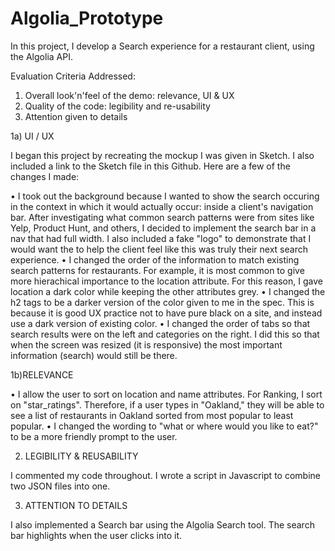 # Algolia_Prototype

In this project, I develop a Search experience for a restaurant client, using the Algolia API. 

Evaluation Criteria Addressed: 

1) Overall look'n'feel of the demo: relevance, UI & UX
2) Quality of the code: legibility and re-usability
3) Attention given to details

1a) UI / UX

I began this project by recreating the mockup I was given in Sketch. I also included a link to the Sketch file in this Github. 
Here are a few of the changes I made: 

  • I took out the background because I wanted to show the search occuring in the context in which it would actually occur: inside a client's navigation bar. After investigating what common search patterns were from sites like Yelp, Product Hunt, and others, I decided to implement the search bar in a nav that had full width. I also included a fake "logo" to demonstrate that I would want the to help the client feel like this was truly their next search experience. 
  • I changed the order of the information to match existing search patterns for restaurants. For example, it is most common to give more hierachical importance to the location attribute. For this reason, I gave location a dark color while keeping the other attributes grey. 
  • I changed the h2 tags to be a darker version of the color given to me in the spec. This is because it is good UX practice not to have pure black on a site, and instead use a dark version of existing color. 
  • I changed the order of tabs so that search results were on the left and categories on the right. I did this so that when the screen was resized (it is responsive) the most important information (search) would still be there. 

1b)RELEVANCE 

• I allow the user to sort on location and name attributes. For Ranking, I sort on "star_ratings". Therefore, if a user types in "Oakland," they will be able to see a list of restaurants in Oakland sorted from most popular to least popular. 
• I changed the wording to "what or where would you like to eat?" to be a more friendly prompt to the user. 

2) LEGIBILITY & REUSABILITY 

I commented my code throughout. I wrote a script in Javascript to combine two JSON files into one. 

3) ATTENTION TO DETAILS 

I also implemented a Search bar using the Algolia Search tool. The search bar highlights when the user clicks into it. 

